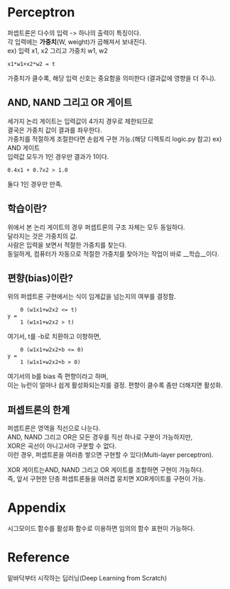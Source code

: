 # Perceptron
퍼셉트론은 다수의 입력 -> 하나의 출력이 특징이다.  
각 입력에는 __가중치__(W, weight)가 곱해져서 보내진다.  
ex) 입력 x1, x2 그리고 가중치 w1, w2
```
x1*w1+x2*w2 = t 
```
가중치가 클수록, 해당 입력 신호는 중요함을 의미한다 (결과값에 영향을 더 주니).  

## AND, NAND 그리고 OR 게이트
세가지 논리 게이트는 입력값이 4가지 경우로 제한되므로  
결국은 가중치 값이 결과를 좌우한다.   
가중치를 적절하게 조절한다면 손쉽게 구현 가능.(해당 디렉토리 logic.py 참고)
ex) AND 게이트  
입력값 모두가 1인 경우만 결과가 1이다. 
```
0.4x1 + 0.7x2 > 1.0 
```
둘다 1인 경우만 만족. 

## 학습이란?
위에서 본 논리 게이트의 경우 퍼셉트론의 구조 자체는 모두 동일하다.  
달라지는 것은 가중치의 값.  
사람은 입력을 보면서 적절한 가중치를 찾는다.  
동일하게, 컴퓨터가 자동으로 적절한 가중치를 찾아가는 작업이 바로 __학습__이다.  

## 편향(bias)이란?
위의 퍼셉트론 구현에서는 식이 임계값을 넘는지의 여부를 결정함.  
```
	0 (w1x1+w2x2 <= t)
y = 
	1 (w1x1+w2x2 > t)
```
여기서, t를 -b로 치환하고 이항하면,  
```
	0 (w1x1+w2x2+b <= 0)
y = 
	1 (w1x1+w2x2+b > 0)
```
여기서의 b를 bias 즉 편향이라고 하며,  
이는 뉴런이 얼마나 쉽게 활성화되는지를 결정. 
편향이 클수록 좀만 더해지면 활성화. 
## 퍼셉트론의 한계
퍼셉트론은 영역을 직선으로 나눈다.  
AND, NAND 그리고 OR은 모든 경우를 직선 하나로 구분이 가능하지만,  
XOR은 곡선이 아니고서야 구분할 수 없다.  
이런 경우, 퍼셉트론을 여러층 쌓으면 구현할 수 있다(Multi-layer perceptron).  

XOR 게이트는AND, NAND 그리고 OR 게이트를 조합하면 구현이 가능하다.  
즉, 앞서 구현한 단층 퍼셉트론들을 여러겹 뭉치면 XOR게이트를 구현이 가능. 

# Appendix
시그모이드 함수를 활성화 함수로 이용하면 임의의 함수 표현이 가능하다.  

# Reference
밑바닥부터 시작하는 딥러닝(Deep Learning from Scratch)
